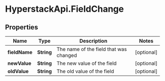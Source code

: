 # HyperstackApi.FieldChange

## Properties

Name | Type | Description | Notes
------------ | ------------- | ------------- | -------------
**fieldName** | **String** | The name of the field that was changed | [optional] 
**newValue** | **String** | The new value of the field | [optional] 
**oldValue** | **String** | The old value of the field | [optional] 


